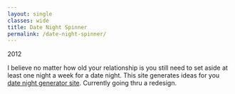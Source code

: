 ```yaml
---
layout: single
classes: wide
title: Date Night Spinner
permalink: /date-night-spinner/
---
```

2012

I believe no matter how old your relationship is you still need to set aside at least one night a week for a date night. This site generates ideas for you [date night generator site](http://datenightspinner.com). Currently going thru a redesign.
